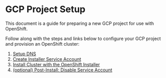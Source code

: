 # GCP Project Setup

This document is a guide for preparing a new GCP project for use with OpenShift. 

Follow along with the steps and links below to configure your GCP project and provision an OpenShift cluster:

1. [Setup DNS](dns.md)
1. [Create Installer Service Account](iam.md)
1. [Install Cluster with the OpenShift Installer](install.md)
1. [(optional) Post-Install: Disable Service Account](postinstall.md)
